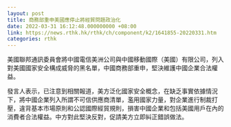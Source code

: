 ```yaml
---
layout: post
title: 商務部重申美國應停止將經貿問題政治化
date: 2022-03-31 16:12:48.000000000 +08:00
link: https://news.rthk.hk/rthk/ch/component/k2/1641855-20220331.htm
categories: rthk
---
```


美國聯邦通訊委員會將中國電信美洲公司與中國移動國際（美國）有限公司，列入對美國國家安全構成威脅的黑名單，中國商務部重申，堅決維護中國企業合法權益。

發言人表示，已注意到相關報道，美方泛化國家安全概念，在缺乏事實依據情況下，將中國企業列入所謂不可信供應商清單，濫用國家力量，對企業進行制裁打壓，違背基本市場原則和公認國際經貿規則，損害中國企業和包括美國用戶在內的消費者合法權益。中方對此堅決反對，促請美方立即糾正錯誤做法。
